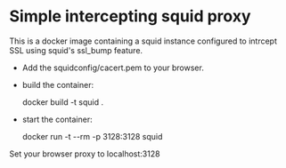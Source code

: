 # Simple intercepting squid proxy 

This is a docker image containing a squid instance configured to
intrcept SSL using squid's ssl_bump feature. 

* Add the squidconfig/cacert.pem to your browser. 
* build the container: 


    docker build   -t squid .  

* start the container: 

   docker run  -t --rm   -p 3128:3128 squid
   
Set your browser proxy to localhost:3128